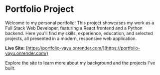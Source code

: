 # Portfolio Project

Welcome to my personal portfolio! This project showcases my work as a Full Stack Web Developer, featuring a React frontend and a Python backend. Here you'll find my skills, experience, education, and selected projects, all presented in a modern, responsive web application.

**Live Site:** [https://portfolio-vayu.onrender.com/](https://portfolio-vayu.onrender.com/)

Explore the site to learn more about my background and the projects I've built.

